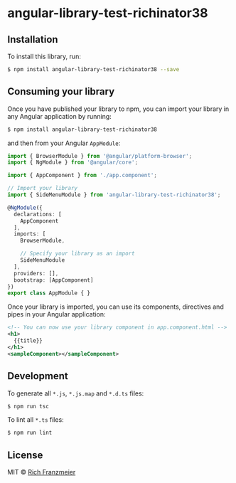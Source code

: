 # angular-library-test-richinator38

## Installation

To install this library, run:

```bash
$ npm install angular-library-test-richinator38 --save
```

## Consuming your library

Once you have published your library to npm, you can import your library in any Angular application by running:

```bash
$ npm install angular-library-test-richinator38
```

and then from your Angular `AppModule`:

```typescript
import { BrowserModule } from '@angular/platform-browser';
import { NgModule } from '@angular/core';

import { AppComponent } from './app.component';

// Import your library
import { SideMenuModule } from 'angular-library-test-richinator38';

@NgModule({
  declarations: [
    AppComponent
  ],
  imports: [
    BrowserModule,

    // Specify your library as an import
    SideMenuModule
  ],
  providers: [],
  bootstrap: [AppComponent]
})
export class AppModule { }
```

Once your library is imported, you can use its components, directives and pipes in your Angular application:

```xml
<!-- You can now use your library component in app.component.html -->
<h1>
  {{title}}
</h1>
<sampleComponent></sampleComponent>
```

## Development

To generate all `*.js`, `*.js.map` and `*.d.ts` files:

```bash
$ npm run tsc
```

To lint all `*.ts` files:

```bash
$ npm run lint
```

## License

MIT © [Rich Franzmeier](mailto:rfranz@gmail.com)
